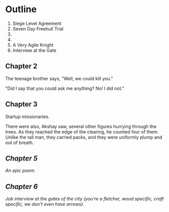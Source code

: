 # Outline

1. Siege Level Agreement
2. Seven Day Freehull Trial
3. <The Mobility Evangelists>
4. <Indefinite Evidence of Concept>
5. A Very Agile Knight
6. Interview at the Gate

## Chapter 2

The teenage brother says, "Well, we could kill you."

"Did I say that you could ask me anything? No! I did not."

## Chapter 3

Startup missionaries.

There were also, Akshay saw, several other figures hurrying through the trees. As they reached the edge of the clearing, he counted four of them. Unlike the tall man, they carried packs, and they were uniformly plump and out of breath.

<I hope you enjoyed your trial.>
<We have badges.>
<Microtransactions.>
<Wooden scooters.>

## Chapter 5

An epic poem.

## Chapter 6

Job interview at the gates of the city (you're a fletcher, wood specific, craft specific, we don't even have arrows).

